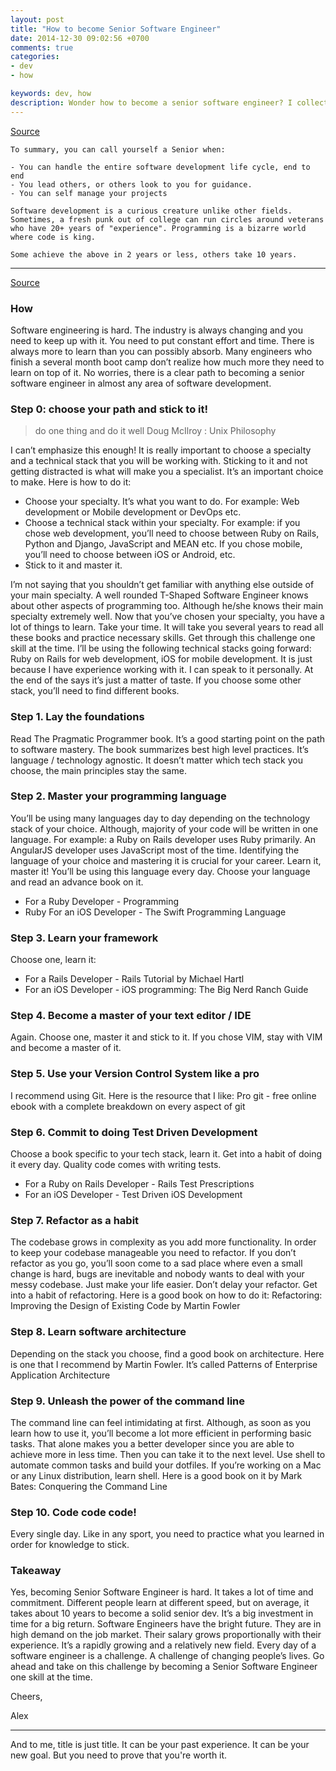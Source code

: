 ```yaml
---
layout: post
title: "How to become Senior Software Engineer"
date: 2014-12-30 09:02:56 +0700
comments: true
categories: 
- dev
- how

keywords: dev, how
description: Wonder how to become a senior software engineer? I collected some ideas that helpful.
---
```


[Source](http://programmers.stackexchange.com/questions/25564/when-should-you-call-yourself-a-senior-developer)


```
To summary, you can call yourself a Senior when:

- You can handle the entire software development life cycle, end to end
- You lead others, or others look to you for guidance.
- You can self manage your projects

Software development is a curious creature unlike other fields. Sometimes, a fresh punk out of college can run circles around veterans who have 20+ years of "experience". Programming is a bizarre world where code is king.

Some achieve the above in 2 years or less, others take 10 years.
```

---
[Source](http://engineering.awesomenesstv.com/post/106521664643/10-steps-to-become-a-senior-software-engineer)

### How

Software engineering is hard. The industry is always changing and you need to keep up with it. You need to put constant effort and time. There is always more to learn than you can possibly absorb. Many engineers who finish a several month boot camp don’t realize how much more they need to learn on top of it. No worries, there is a clear path to becoming a senior software engineer in almost any area of software development.

### Step 0: choose your path and stick to it!

> do one thing and do it well Doug McIlroy : Unix Philosophy

I can’t emphasize this enough! It is really important to choose a specialty and a technical stack that you will be working with. Sticking to it and not getting distracted is what will make you a specialist. It’s an important choice to make. Here is how to do it:

- Choose your specialty. It’s what you want to do. For example: Web development or Mobile development or DevOps etc.
- Choose a technical stack within your specialty. For example: if you chose web development, you’ll need to choose between Ruby on Rails, Python and Django, JavaScript and MEAN etc. If you chose mobile, you’ll need to choose between iOS or Android, etc.
- Stick to it and master it.

I’m not saying that you shouldn’t get familiar with anything else outside of your main specialty. A well rounded T-Shaped Software Engineer knows about other aspects of programming too. Although he/she knows their main specialty extremely well. Now that you’ve chosen your specialty, you have a lot of things to learn. Take your time. It will take you several years to read all these books and practice necessary skills. Get through this challenge one skill at the time. I’ll be using the following technical stacks going forward: Ruby on Rails for web development, iOS for mobile development. It is just because I have experience working with it. I can speak to it personally. At the end of the says it’s just a matter of taste. If you choose some other stack, you’ll need to find different books.

### Step 1. Lay the foundations

Read The Pragmatic Programmer book. It’s a good starting point on the path to software mastery. The book summarizes best high level practices. It’s language / technology agnostic. It doesn’t matter which tech stack you choose, the main principles stay the same.

### Step 2. Master your programming language

You’ll be using many languages day to day depending on the technology stack of your choice. Although, majority of your code will be written in one language. For example: a Ruby on Rails developer uses Ruby primarily. An AngularJS developer uses JavaScript most of the time. Identifying the language of your choice and mastering it is crucial for your career. Learn it, master it! You’ll be using this language every day. Choose your language and read an advance book on it.

- For a Ruby Developer - Programming 
- Ruby For an iOS Developer - The Swift Programming Language

### Step 3. Learn your framework

Choose one, learn it:

- For a Rails Developer - Rails Tutorial by Michael Hartl
- For an iOS Developer - iOS programming: The Big Nerd Ranch Guide

### Step 4. Become a master of your text editor / IDE

Again. Choose one, master it and stick to it. If you chose VIM, stay with VIM and become a master of it.

### Step 5. Use your Version Control System like a pro

I recommend using Git. Here is the resource that I like: Pro git - free online ebook with a complete breakdown on every aspect of git

### Step 6. Commit to doing Test Driven Development

Choose a book specific to your tech stack, learn it. Get into a habit of doing it every day. Quality code comes with writing tests.

- For a Ruby on Rails Developer - Rails Test Prescriptions
- For an iOS Developer - Test Driven iOS Development

### Step 7. Refactor as a habit

The codebase grows in complexity as you add more functionality. In order to keep your codebase manageable you need to refactor. If you don’t refactor as you go, you’ll soon come to a sad place where even a small change is hard, bugs are inevitable and nobody wants to deal with your messy codebase. Just make your life easier. Don’t delay your refactor. Get into a habit of refactoring. Here is a good book on how to do it: Refactoring: Improving the Design of Existing Code by Martin Fowler

### Step 8. Learn software architecture

Depending on the stack you choose, find a good book on architecture. Here is one that I recommend by Martin Fowler. It’s called Patterns of Enterprise Application Architecture

### Step 9. Unleash the power of the command line

The command line can feel intimidating at first. Although, as soon as you learn how to use it, you’ll become a lot more efficient in performing basic tasks. That alone makes you a better developer since you are able to achieve more in less time. Then you can take it to the next level. Use shell to automate common tasks and build your dotfiles. If you’re working on a Mac or any Linux distribution, learn shell. Here is a good book on it by Mark Bates: Conquering the Command Line

### Step 10. Code code code!

Every single day. Like in any sport, you need to practice what you learned in order for knowledge to stick.

### Takeaway

Yes, becoming Senior Software Engineer is hard. It takes a lot of time and commitment. Different people learn at different speed, but on average, it takes about 10 years to become a solid senior dev. It’s a big investment in time for a big return. Software Engineers have the bright future. They are in high demand on the job market. Their salary grows proportionally with their experience. It’s a rapidly growing and a relatively new field. Every day of a software engineer is a challenge. A challenge of changing people’s lives. Go ahead and take on this challenge by becoming a Senior Software Engineer one skill at the time.

Cheers,

Alex

---

And to me, title is just title. It can be your past experience. It can be your new goal. But you need to prove that you're worth it.
